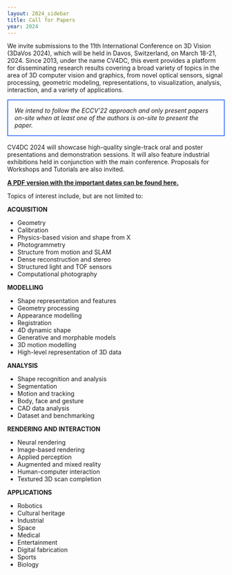 ```yaml
---
layout: 2024_sidebar
title: Call for Papers
year: 2024
---
```


We invite submissions to the 11th International Conference on 3D Vision (3DaVos 2024), which will be held in Davos, Switzerland, on March 18-21, 2024. Since 2013, under the name CV4DC, this event provides a platform for disseminating research results covering a broad variety of topics in the area of 3D computer vision and graphics, from novel optical sensors, signal processing, geometric modeling, representations, to visualization, analysis, interaction, and a variety of applications.


<div style="border: 2px solid #467CFD; padding: 15px">
<i>We intend to follow the ECCV’22 approach and only present papers on-site when at least one of the authors is on-site to present the paper.
</i>
</div>

<br>
CV4DC 2024 will showcase high-quality single-track oral and poster presentations and demonstration sessions. It will also feature industrial exhibitions held in conjunction with the main conference. Proposals for Workshops and Tutorials are also invited.

<a href="{{site.url}}/files/2024/CV4DC2024_CFP.pdf" target="_blank">**A PDF version with the important dates can be found here.**</a> 

Topics of interest include, but are not limited to:

**ACQUISITION**
- Geometry
- Calibration
- Physics-based vision and shape from X
- Photogrammetry
- Structure from motion and SLAM
- Dense reconstruction and stereo
- Structured light and TOF sensors
- Computational photography

**MODELLING**
- Shape representation and features
- Geometry processing
- Appearance modelling
- Registration
- 4D dynamic shape
- Generative and morphable models
- 3D motion modelling
- High-level representation of 3D data

**ANALYSIS**
- Shape recognition and analysis
- Segmentation
- Motion and tracking
- Body, face and gesture
- CAD data analysis
- Dataset and benchmarking

**RENDERING AND INTERACTION**
- Neural rendering
- Image-based rendering
- Applied perception
- Augmented and mixed reality
- Human-computer interaction
- Textured 3D scan completion

**APPLICATIONS**
- Robotics
- Cultural heritage
- Industrial
- Space
- Medical
- Entertainment
- Digital fabrication
- Sports
- Biology
